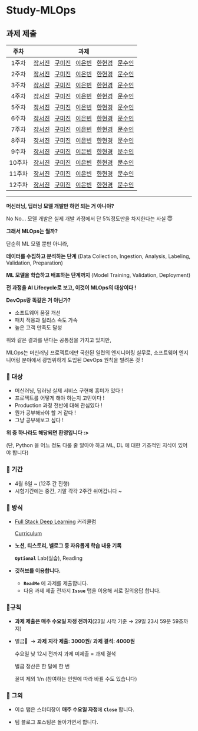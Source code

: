 # Study-MLOps

## 과제 제출
|주차|과제|
|:---:|---|
|1주차|[장서진]() &nbsp; [구미진]() &nbsp; [이은빈]() &nbsp; [한현경]() &nbsp; [문수인]()|
|2주차|[장서진]() &nbsp; [구미진]() &nbsp; [이은빈]() &nbsp; [한현경]() &nbsp; [문수인]()|
|3주차|[장서진]() &nbsp; [구미진]() &nbsp; [이은빈]() &nbsp; [한현경]() &nbsp; [문수인]()|
|4주차|[장서진]() &nbsp; [구미진]() &nbsp; [이은빈]() &nbsp; [한현경]() &nbsp; [문수인]()|
|5주차|[장서진]() &nbsp; [구미진]() &nbsp; [이은빈]() &nbsp; [한현경]() &nbsp; [문수인]()|
|6주차|[장서진]() &nbsp; [구미진]() &nbsp; [이은빈]() &nbsp; [한현경]() &nbsp; [문수인]()|
|7주차|[장서진]() &nbsp; [구미진]() &nbsp; [이은빈]() &nbsp; [한현경]() &nbsp; [문수인]()|
|8주차|[장서진]() &nbsp; [구미진]() &nbsp; [이은빈]() &nbsp; [한현경]() &nbsp; [문수인]()|
|9주차|[장서진]() &nbsp; [구미진]() &nbsp; [이은빈]() &nbsp; [한현경]() &nbsp; [문수인]()|
|10주차|[장서진]() &nbsp; [구미진]() &nbsp; [이은빈]() &nbsp; [한현경]() &nbsp; [문수인]()|
|11주차|[장서진]() &nbsp; [구미진]() &nbsp; [이은빈]() &nbsp; [한현경]() &nbsp; [문수인]()|
|12주차|[장서진]() &nbsp; [구미진]() &nbsp; [이은빈]() &nbsp; [한현경]() &nbsp; [문수인]()|

<!-- ()안에 과제 기록한 곳 링크 넣으시면 됩니다! -->

---
**머신러닝, 딥러닝 모델 개발만 하면 되는 거 아니야?**

No No... 모델 개발은 실제 개발 과정에서 단 5%정도만을 차지한다는 사실 😇 

**그래서 MLOps는 뭘까?**

단순히 ML 모델 뿐만 아니라, 

**데이터를 수집하고 분석하는 단계** 
(Data Collection, Ingestion, Analysis, Labeling, Validation, Preparation)

**ML 모델을 학습하고 배포하는 단계까지**
(Model Training, Validation, Deployment)

**전 과정을 AI Lifecycle로 보고, 이것이 MLOps의 대상이다 !**

**DevOps랑 똑같은 거 아닌가?**

- 소프트웨어 품질 개선
- 패치 적용과 릴리스 속도 가속
- 높은 고객 만족도 달성

위와 같은 결과를 낸다는 공통점을 가지고 있지만, 

MLOps는 머신러닝 프로젝트에만 국한된 일련의 엔지니어링 실무로, 
소프트웨어 엔지니어링 분야에서 광범위하게 도입된 DevOps 원칙을 빌려온 것 !

### 🧐 대상

- 머신러닝, 딥러닝 실제 서비스 구현에 흥미가 있다 !
- 프로젝트를 어떻게 해야 하는지 고민이다 !
- Production 과정 전반에 대해 관심있다 !
- 뭔가 공부해놔야 할 거 같다 !
- 그냥 공부해보고 싶다 !

**위 중 하나라도 해당되면 환영입니다 :>**

(단, Python 을 어느 정도 다룰 줄 알아야 하고 ML, DL 에 대한 기초적인 지식이 있어야 합니다)

### 📆 기간

- 4월 6일 ~ (12주 간 진행)
- 시험기간에는 중간, 기말 각각 2주간 쉬어갑니다 ~

### 🔖 방식

- [Full Stack Deep Learning](https://fullstackdeeplearning.com/spring2021/) 커리큘럼
    
    [Curriculum](https://www.notion.so/ecfe787911214109a8039fc61f264edd)
    
- **노션, 티스토리, 벨로그 등 자유롭게 학습 내용 기록**
    
    **`Optional`** Lab(실습), Reading
    
- **깃허브를 이용합니다.**
    - **`ReadMe`** 에 과제를 제출합니다.
    - 다음 과제 제출 전까지 **`Issue`** 탭을 이용해 서로 질의응답 합니다.

### 📍규칙

- **과제 제출은 매주 수요일 자정 전까지**(23일 시작 기준 → 29일 23시 59분 59초까지)
    
    
- 벌금💸   → **과제** **지각 제출: 3000원**/ **과제 결석: 4000원**
    
    수요일 낮 12시 전까지 과제 미제출 = 과제 결석
    
    벌금 정산은 한 달에 한 번
    
    꼴찌 제외 1/n  (참여하는 인원에 따라 바뀔 수도 있습니다)
    

### 👀 그외

- 이슈 탭은 스터디장이 **매주 수요일 자정**에 **`Close`** 합니다.

- 팀 블로그 포스팅은 돌아가면서 합니다.
